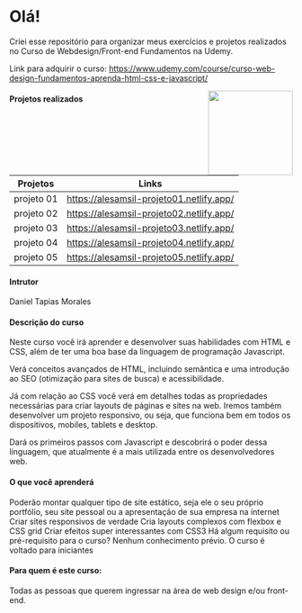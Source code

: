 # Olá! 

Criei esse repositório para organizar meus exercícios e projetos realizados no Curso de Webdesign/Front-end Fundamentos na Udemy. 


Link para adquirir o curso: https://www.udemy.com/course/curso-web-design-fundamentos-aprenda-html-css-e-javascript/


<a href="url"><img src="https://www.udemy.com/staticx/udemy/images/v7/logo-udemy.svg" align="right" height="150" width="150" ></a>


#### Projetos realizados


| Projetos |Links|
|---|---|
| projeto 01 |https://alesamsil-projeto01.netlify.app/|
| projeto 02 |https://alesamsil-projeto02.netlify.app/|
| projeto 03 |https://alesamsil-projeto03.netlify.app/|
| projeto 04 |https://alesamsil-projeto04.netlify.app/|
| projeto 05 |https://alesamsil-projeto05.netlify.app/|

#### Intrutor 
Daniel Tapias Morales

#### Descrição do curso
Neste curso você irá aprender e desenvolver suas habilidades com HTML e CSS, além de ter uma boa base da linguagem de programação Javascript.

Verá conceitos avançados de HTML, incluindo semântica e uma introdução ao SEO (otimização para sites de busca) e acessibilidade.

Já com relação ao CSS você verá em detalhes todas as propriedades necessárias para criar layouts de páginas e sites na web. Iremos também desenvolver um projeto responsivo, ou seja, que funciona bem em todos os dispositivos, mobiles, tablets e desktop.

Dará os primeiros passos com Javascript e descobrirá o poder dessa linguagem, que atualmente é a mais utilizada entre os desenvolvedores web.

#### O que você aprenderá
Poderão montar qualquer tipo de site estático, seja ele o seu próprio portfólio, seu site pessoal ou a apresentação de sua empresa na internet
Criar sites responsivos de verdade
Cria layouts complexos com flexbox e CSS grid
Criar efeitos super interessantes com CSS3
Há algum requisito ou pré-requisito para o curso?
Nenhum conhecimento prévio. O curso é voltado para iniciantes

#### Para quem é este curso:
Todas as pessoas que querem ingressar na área de web design e/ou front-end.
